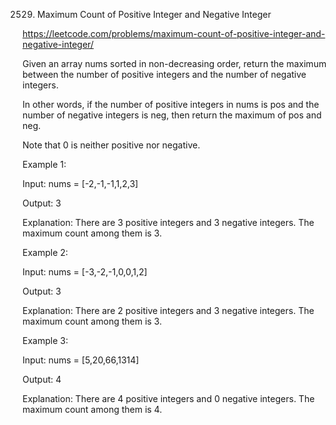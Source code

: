 2529. Maximum Count of Positive Integer and Negative Integer

https://leetcode.com/problems/maximum-count-of-positive-integer-and-negative-integer/

Given an array nums sorted in non-decreasing order, return the maximum between the number of positive integers and the number of negative integers.

In other words, if the number of positive integers in nums is pos and the number of negative integers is neg, then return the maximum of pos and neg.

Note that 0 is neither positive nor negative.

 

Example 1:

Input: nums = [-2,-1,-1,1,2,3]

Output: 3

Explanation: There are 3 positive integers and 3 negative integers. The maximum count among them is 3.

Example 2:

Input: nums = [-3,-2,-1,0,0,1,2]

Output: 3

Explanation: There are 2 positive integers and 3 negative integers. The maximum count among them is 3.

Example 3:

Input: nums = [5,20,66,1314]

Output: 4

Explanation: There are 4 positive integers and 0 negative integers. The maximum count among them is 4.
